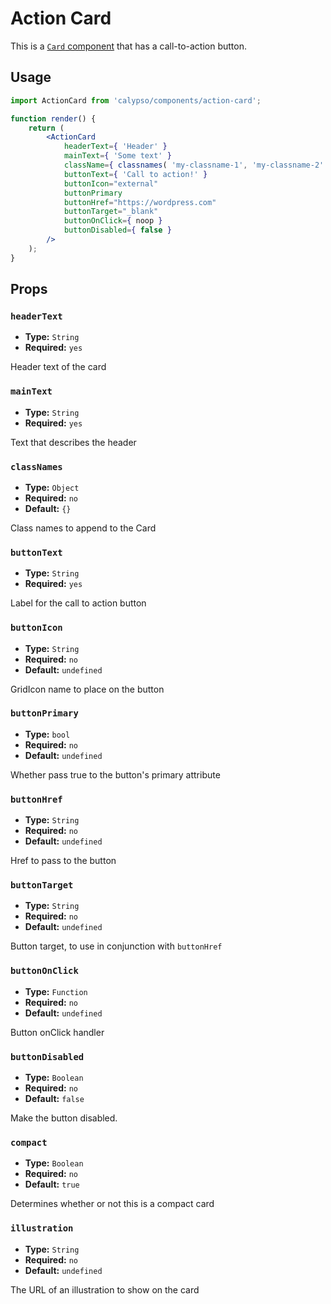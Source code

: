 # Action Card

This is a [`Card` component](../../components/card) that has a call-to-action button.

## Usage

```jsx
import ActionCard from 'calypso/components/action-card';

function render() {
	return (
		<ActionCard
			headerText={ 'Header' }
			mainText={ 'Some text' }
			className={ classnames( 'my-classname-1', 'my-classname-2' ) }
			buttonText={ 'Call to action!' }
			buttonIcon="external"
			buttonPrimary
			buttonHref="https://wordpress.com"
			buttonTarget="_blank"
			buttonOnClick={ noop }
			buttonDisabled={ false }
		/>
	);
}
```

## Props

### `headerText`

- **Type:** `String`
- **Required:** `yes`

Header text of the card

### `mainText`

- **Type:** `String`
- **Required:** `yes`

Text that describes the header

### `classNames`

- **Type:** `Object`
- **Required:** `no`
- **Default:** `{}`

Class names to append to the Card

### `buttonText`

- **Type:** `String`
- **Required:** `yes`

Label for the call to action button

### `buttonIcon`

- **Type:** `String`
- **Required:** `no`
- **Default:** `undefined`

GridIcon name to place on the button

### `buttonPrimary`

- **Type:** `bool`
- **Required:** `no`
- **Default:** `undefined`

Whether pass true to the button's primary attribute

### `buttonHref`

- **Type:** `String`
- **Required:** `no`
- **Default:** `undefined`

Href to pass to the button

### `buttonTarget`

- **Type:** `String`
- **Required:** `no`
- **Default:** `undefined`

Button target, to use in conjunction with `buttonHref`

### `buttonOnClick`

- **Type:** `Function`
- **Required:** `no`
- **Default:** `undefined`

Button onClick handler

### `buttonDisabled`

- **Type:** `Boolean`
- **Required:** `no`
- **Default:** `false`

Make the button disabled.

### `compact`

- **Type:** `Boolean`
- **Required:** `no`
- **Default:** `true`

Determines whether or not this is a compact card

### `illustration`

- **Type:** `String`
- **Required:** `no`
- **Default:** `undefined`

The URL of an illustration to show on the card
